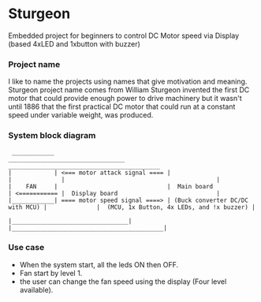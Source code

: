 # Sturgeon
Embedded project for beginners to control DC Motor speed via Display (based 4xLED and 1xbutton with buzzer)

### Project name 
I like to name the projects using names that give motivation and meaning. Sturgeon project name comes from William Sturgeon invented the first DC motor that could provide enough power to drive machinery but it wasn't until 1886 that the first practical DC motor that could run at a constant speed under variable weight, was produced.

### System block diagram

```
 ____________                                 _________________________________                ___________________________________________
|            | <=== motor attack signal ==== |                                 |              |                                           |    
|    FAN     |                               |  Main board                     | <=========== |  Display board                            |         
|____________| ==== motor speed signal ====> | (Buck converter DC/DC with MCU) |              |  (MCU, 1x Button, 4x LEDs, and !x buzzer) |
                                             |_________________________________|              |___________________________________________|

```

### Use case
- When the system start, all the leds ON then OFF.
- Fan start by level 1.
- the user can change the fan speed using the display (Four level available).
